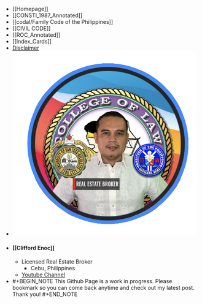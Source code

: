 - [[Homepage]]
- [[CONSTI_1987_Annotated]]
- [[codal/Family Code of the Philippines]]
- [[CIVIL CODE]]
- [[ROC_Annotated]]
- [[Index_Cards]]
- [Disclaimer](((635b3d4a-3926-469b-8dd5-980f6f7c1721)))
- ![paksiteer-clifford-enoc.png](../assets/paksiteer-clifford-enoc_1666949696061_0.png)
- #### [[Clifford Enoc]]
	- Licensed Real Estate Broker
		- Cebu, Philippines
	- [Youtube Channel](https://www.youtube.com/cliffordenoc)
- #+BEGIN_NOTE
  This Github Page is a work in progress. Please bookmark so you can come back anytime and check out my latest post. Thank you!
  #+END_NOTE